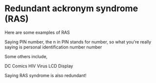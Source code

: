 # Redundant ackronym syndrome (RAS)

Here are some examples of RAS

Saying PIN number, the n in PIN stands for number, so what you're really saying is personal identification number number

Some others include,

DC Comics
HIV Virus
LCD Display


Saying RAS syndrome is also redundant!

